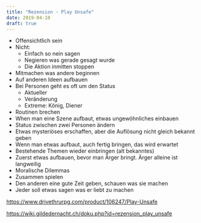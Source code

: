 ```yaml
---
title: "Rezension - Play Unsafe"
date: 2019-04-10
draft: true
---
```


* Offensichtlich sein
* Nicht:
    * Einfach so nein sagen
    * Negieren was gerade gesagt wurde
    * Die Aktion inmitten stoppen
* Mitmachen was andere beginnen
* Auf anderen Ideen aufbauen
* Bei Personen geht es oft um den Status
    * Aktueller
    * Veränderung
    * Extreme: König, Diener
* Routinen brechen
* When man eine Szene aufbaut, etwas ungewöhnliches einbauen
* Status zwischen zwei Personen ändern
* Etwas mysteriöses erschaffen, aber die Auflösung nicht gleich bekannt geben
* Wenn man etwas aufbaut, auch fertig bringen, das wird erwartet
* Bestehende Themen wieder einbringen (alt bekanntes)
* Zuerst etwas aufbauen, bevor man Ärger bringt. Ärger alleine ist langweilig
* Moralische Dilemmas
* Zusammen spielen
* Den anderen eine gute Zeit geben, schauen was sie machen
* Jeder soll etwas sagen was er liebt zu machen

https://www.drivethrurpg.com/product/106247/Play-Unsafe

https://wiki.gildedernacht.ch/doku.php?id=rezension_play_unsafe
